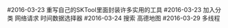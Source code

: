 #2016-03-23 重写自己的SKTool里面封装许多实用的工具
#2016-03-23 加入分类 网络请求 时间数据选择器
#2016-03-24 搜索 高德地图
#2016-03-29 多线程